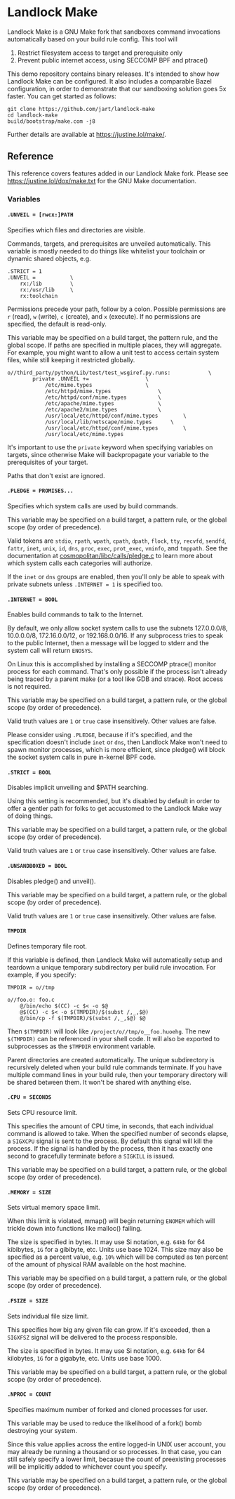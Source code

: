 # Landlock Make

Landlock Make is a GNU Make fork that sandboxes command invocations
automatically based on your build rule config. This tool will

1. Restrict filesystem access to target and prerequisite only
2. Prevent public internet access, using SECCOMP BPF and ptrace()

This demo repository contains binary releases. It's intended to show how
Landlock Make can be configured. It also includes a comparable Bazel
configuration, in order to demonstrate that our sandboxing solution goes
5x faster. You can get started as follows:

```
git clone https://github.com/jart/landlock-make
cd landlock-make
build/bootstrap/make.com -j8
```

Further details are available at <https://justine.lol/make/>.

## Reference

This reference covers features added in our Landlock Make fork. Please
see <https://justine.lol/dox/make.txt> for the GNU Make documentation.

### Variables

#### `.UNVEIL = [rwcx:]PATH`

Specifies which files and directories are visible.

Commands, targets, and prerequisites are unveiled automatically. This
variable is mostly needed to do things like whitelist your toolchain or
dynamic shared objects, e.g.

```
.STRICT = 1
.UNVEIL =			\
	rx:/lib			\
	rx:/usr/lib		\
	rx:toolchain
```

Permissions precede your path, follow by a colon. Possible permissions
are `r` (read), `w` (write), `c` (create), and `x` (execute). If no
permissions are specified, the default is read-only.

This variable may be specified on a build target, the pattern rule, and
the global scope. If paths are specified in multiple places, they will
aggregate. For example, you might want to allow a unit test to access
certain system files, while still keeping it restricted globally.

```
o//third_party/python/Lib/test/test_wsgiref.py.runs: 			\
		private .UNVEIL +=					\
			/etc/mime.types					\
			/etc/httpd/mime.types				\
			/etc/httpd/conf/mime.types			\
			/etc/apache/mime.types				\
			/etc/apache2/mime.types				\
			/usr/local/etc/httpd/conf/mime.types		\
			/usr/local/lib/netscape/mime.types		\
			/usr/local/etc/httpd/conf/mime.types		\
			/usr/local/etc/mime.types
```

It's important to use the `private` keyword when specifying variables on
targets, since otherwise Make will backpropagate your variable to the
prerequisites of your target.

Paths that don't exist are ignored.

#### `.PLEDGE = PROMISES...`

Specifies which system calls are used by build commands.

This variable may be specified on a build target, a pattern rule, or the
global scope (by order of precedence).

Valid tokens are `stdio`, `rpath`, `wpath`, `cpath`, `dpath`, `flock`,
`tty`, `recvfd`, `sendfd`, `fattr`, `inet`, `unix`, `id`, `dns`, `proc`,
`exec`, `prot_exec`, `vminfo`, and `tmppath`. See the documentation at
[cosmopolitan/libc/calls/pledge.c](https://github.com/jart/cosmopolitan/blob/master/libc/calls/pledge.c)
to learn more about which system calls each categories will authorize.

If the `inet` or `dns` groups are enabled, then you'll only be able to
speak with private subnets unless `.INTERNET = 1` is specified too.

#### `.INTERNET = BOOL`

Enables build commands to talk to the Internet.

By default, we only allow socket system calls to use the subnets
127.0.0.0/8, 10.0.0.0/8, 172.16.0.0/12, or 192.168.0.0/16. If any
subprocess tries to speak to the public Internet, then a message will be
logged to stderr and the system call will return `ENOSYS`.

On Linux this is accomplished by installing a SECCOMP ptrace() monitor
process for each command. That's only possible if the process isn't
already being traced by a parent make (or a tool like GDB and strace).
Root access is not required.

This variable may be specified on a build target, a pattern rule, or the
global scope (by order of precedence).

Valid truth values are `1` or `true` case insensitively. Other values
are false.

Please consider using `.PLEDGE`, because if it's specified, and the
specification doesn't include `inet` or `dns`, then Landlock Make won't
need to spawn monitor processes, which is more efficient, since pledge()
will block the socket system calls in pure in-kernel BPF code.

#### `.STRICT = BOOL`

Disables implicit unveiling and $PATH searching.

Using this setting is recommended, but it's disabled by default in order
to offer a gentler path for folks to get accustomed to the Landlock Make
way of doing things.

This variable may be specified on a build target, a pattern rule, or the
global scope (by order of precedence).

Valid truth values are `1` or `true` case insensitively. Other values
are false.

#### `.UNSANDBOXED = BOOL`

Disables pledge() and unveil().

This variable may be specified on a build target, a pattern rule, or the
global scope (by order of precedence).

Valid truth values are `1` or `true` case insensitively. Other values
are false.

#### `TMPDIR`

Defines temporary file root.

If this variable is defined, then Landlock Make will automatically setup
and teardown a unique temporary subdirectory per build rule invocation.
For example, if you specify:

```
TMPDIR = o//tmp

o//foo.o: foo.c
	@/bin/echo $(CC) -c $< -o $@
	@$(CC) -c $< -o $(TMPDIR)/$(subst /,_,$@)
	@/bin/cp -f $(TMPDIR)/$(subst /,_,$@) $@
```

Then `$(TMPDIR)` will look like `/project/o//tmp/o__foo.huoehg`. The new
`$(TMPDIR)` can be referenced in your shell code. It will also be
exported to subprocesses as the `$TMPDIR` environment variable.

Parent directories are created automatically. The unique subdirectory is
recursively deleted when your build rule commands terminate. If you have
multiple command lines in your build rule, then your temporary directory
will be shared between them. It won't be shared with anything else.

#### `.CPU = SECONDS`

Sets CPU resource limit.

This specifies the amount of CPU time, in seconds, that each individual
command is allowed to take. When the specified number of seconds elapse,
a `SIGXCPU` signal is sent to the process. By default this signal will
kill the process. If the signal is handled by the process, then it has
exactly one second to gracefully terminate before a `SIGKILL` is issued.

This variable may be specified on a build target, a pattern rule, or the
global scope (by order of precedence).

#### `.MEMORY = SIZE`

Sets virtual memory space limit.

When this limit is violated, mmap() will begin returning `ENOMEM` which
will trickle down into functions like malloc() failing.

The size is specified in bytes. It may use Si notation, e.g. `64kb` for
64 kibibytes, `1G` for a gibibyte, etc. Units use base 1024. This size
may also be specified as a percent value, e.g. `10%` which will be
computed as ten percent of the amount of physical RAM available on the
host machine.

This variable may be specified on a build target, a pattern rule, or the
global scope (by order of precedence).

#### `.FSIZE = SIZE`

Sets individual file size limit.

This specifies how big any given file can grow. If it's exceeded, then a
`SIGXFSZ` signal will be delivered to the process responsible.

The size is specified in bytes. It may use Si notation, e.g. `64kb` for
64 kilobytes, `1G` for a gigabyte, etc. Units use base 1000.

This variable may be specified on a build target, a pattern rule, or the
global scope (by order of precedence).

#### `.NPROC = COUNT`

Specifies maximum number of forked and cloned processes for user.

This variable may be used to reduce the likelihood of a fork() bomb
destroying your system.

Since this value applies across the entire logged-in UNIX user account,
you may already be running a thousand or so processes. In that case, you
can still safely specify a lower limit, becasue the count of preexisting
processes will be implicitly added to whichever count you specify.

This variable may be specified on a build target, a pattern rule, or the
global scope (by order of precedence).
